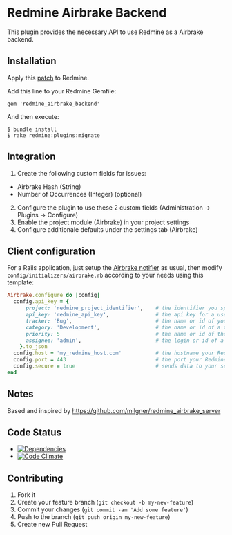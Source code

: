 # Redmine Airbrake Backend

This plugin provides the necessary API to use Redmine as a Airbrake backend.

## Installation

Apply this [patch](http://www.redmine.org/issues/14402) to Redmine.

Add this line to your Redmine Gemfile:

    gem 'redmine_airbrake_backend'

And then execute:

    $ bundle install
    $ rake redmine:plugins:migrate

## Integration

1. Create the following custom fields for issues:
  * Airbrake Hash (String)
  * Number of Occurrences (Integer) (optional)
2. Configure the plugin to use these 2 custom fields (Administration -> Plugins -> Configure)
3. Enable the project module (Airbrake) in your project settings
4. Configure additionale defaults under the settings tab (Airbrake)

## Client configuration

For a Rails application, just setup the [Airbrake notifier](https://github.com/airbrake/airbrake) as usual, then modify `config/initializers/airbrake.rb` according to your needs using this template:

```ruby
Airbrake.configure do |config|
  config.api_key = {
      project: 'redmine_project_identifier',    # the identifier you specified for your project in Redmine
      api_key: 'redmine_api_key',               # the api key for a user which has permission to create issues in the project specified in the previous step
      tracker: 'Bug',                           # the name or id of your desired tracker (optional if default is configured)
      category: 'Development',                  # the name or id of a ticket category, optional
      priority: 5                               # the name or id of the priority for new tickets, optional.
      assignee: 'admin',                        # the login or id of a user the ticket should get assigned to by default, optional
    }.to_json
  config.host = 'my_redmine_host.com'           # the hostname your Redmine runs at
  config.port = 443                             # the port your Redmine runs at
  config.secure = true                          # sends data to your server using SSL, optional
end
```

## Notes

Based and inspired by https://github.com/milgner/redmine_airbrake_server

## Code Status

* [![Dependencies](https://gemnasium.com/ydkn/redmine_airbrake_backend.png?travis)](https://gemnasium.com/ydkn/redmine_airbrake_backend)
* [![Code Climate](https://codeclimate.com/github/ydkn/redmine_airbrake_backend.png)](https://codeclimate.com/github/ydkn/redmine_airbrake_backend)

## Contributing

1. Fork it
2. Create your feature branch (`git checkout -b my-new-feature`)
3. Commit your changes (`git commit -am 'Add some feature'`)
4. Push to the branch (`git push origin my-new-feature`)
5. Create new Pull Request
